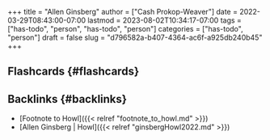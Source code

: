 +++
title = "Allen Ginsberg"
author = ["Cash Prokop-Weaver"]
date = 2022-03-29T08:43:00-07:00
lastmod = 2023-08-02T10:34:17-07:00
tags = ["has-todo", "person", "has-todo", "person"]
categories = ["has-todo", "person"]
draft = false
slug = "d796582a-b407-4364-ac6f-a925db240b45"
+++

## Flashcards {#flashcards}


## Backlinks {#backlinks}

-   [Footnote to Howl]({{< relref "footnote_to_howl.md" >}})
-   [Allen Ginsberg | Howl]({{< relref "ginsbergHowl2022.md" >}})
